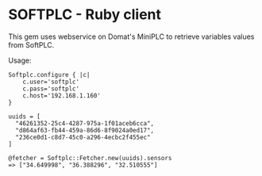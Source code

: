 SOFTPLC - Ruby client
=====================

This gem uses webservice on Domat's MiniPLC to retrieve variables values from SoftPLC.

Usage:

    Softplc.configure { |c|
        c.user='softplc'
        c.pass='softplc'
        c.host='192.168.1.160'
    }

    uuids = [
      "46261352-25c4-4287-975a-1f01aceb6cca",
      "d864af63-fb44-459a-86d6-8f9024a0ed17",
      "236ce0d1-c8d7-45c0-a296-4ecbc2f455ec"
    ]

    @fetcher = Softplc::Fetcher.new(uuids).sensors
    => ["34.649998", "36.388296", "32.510555"]
